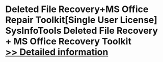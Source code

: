 # Deleted File Recovery+MS Office Repair Toolkit[Single User License]<br />SysInfoTools Deleted File Recovery + MS Office Recovery Toolkit<br />[>> Detailed information](https://secure.shareit.com/shareit/product.html?productid=300741320&affiliateid=200057808)
